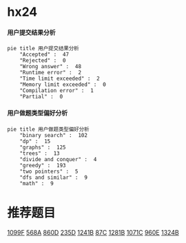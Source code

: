 # hx24

<!-- tabs:start -->



#### **用户提交结果分析**

```mermaid
pie title 用户提交结果分析
    "Accepted" :  47
    "Rejected" :  0
    "Wrong answer" :  48
    "Runtime error" :  2
    "Time limit exceeded" :  2
    "Memory limit exceeded" :  0
    "Compilation error" :  1
    "Partial" :  0
```

#### **用户做题类型偏好分析**

```mermaid
pie title 用户做题类型偏好分析
    "binary search" :  102
    "dp" :  15
    "graphs" :  125
    "trees" :  13
    "divide and conquer" :  4
    "greedy" :  193
    "two pointers" :  5
    "dfs and similar" :  9
    "math" :  9
```



<!-- tabs:end -->
# 推荐题目
[1099F](https://codeforces.com/contest/1099/problem/F)
[568A](https://codeforces.com/contest/568/problem/A)
[860D](https://codeforces.com/contest/860/problem/D)
[235D](https://codeforces.com/contest/235/problem/D)
[1241B](https://codeforces.com/contest/1241/problem/B)
[87C](https://codeforces.com/contest/87/problem/C)
[1281B](https://codeforces.com/contest/1281/problem/B)
[1071C](https://codeforces.com/contest/1071/problem/C)
[960E](https://codeforces.com/contest/960/problem/E)
[1324B](https://codeforces.com/contest/1324/problem/B)
